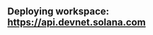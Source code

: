 ## Deploying workspace: https://api.devnet.solana.com
<!-- # Program Id: 4ctVSXMzS8oS4FHJMFdF98byGoZ8R17VcPAhz71hH5hG
# Created a new campaign with address  43xwm14Gf3CF5ynk7Pdn8bAcoKTwhSXK823pkFpLCS41 -->
